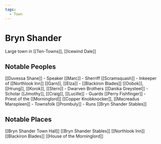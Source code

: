 ```yaml
---
tags:
  - Town
---
```

# Bryn Shander 
Large town in [[Ten-Towns]], [[Icewind Dale]]

## Notable Peoples
[[Duvessa Shane]] - Speaker
[[Marc]] - Sherriff
[[Scramsquash]] - Inkeeper of [[Northlook Inn]]
[[Garn]], [[Elza]] - [[Blackiron Blades]] 
[[Oobok]], [[Hrung]], [[Korok]], [[Stern]] - Dwarven Brothers
[[Danika Greysteel]] - Scholar
[[Jimothy]], [[Craig]], [[Lucille]] - Guards
[[Perry Fishfinger]] - Priest of the [[Morninglord]]
[[Copper Knobknocker]], [[Macreadus Manspleen]] - Townsfolk
[[Prombuly]] - Runs [[Bryn Shander Stables]]

## Notable Places
[[Bryn Shander Town Hall]]
[[Bryn Shander Stables]]
[[Northlook Inn]]
[[Blackiron Blades]]
[[House of the Morninglord]]


